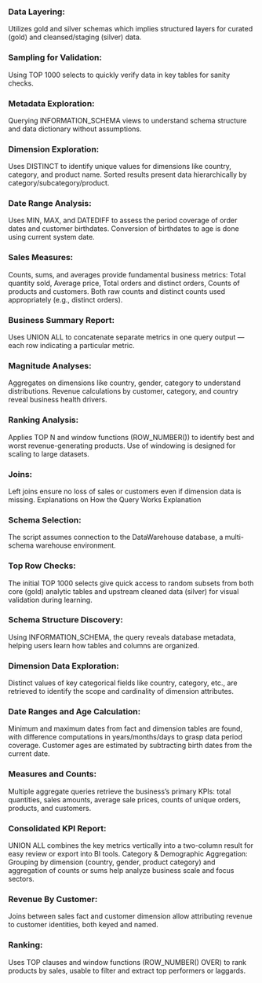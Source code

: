 ### Data Layering:
Utilizes gold and silver schemas which implies structured layers for curated (gold) and cleansed/staging (silver) data.  
### Sampling for Validation:  
Using TOP 1000 selects to quickly verify data in key tables for sanity checks.  
### Metadata Exploration:  
Querying INFORMATION_SCHEMA views to understand schema structure and data dictionary without assumptions.
### Dimension Exploration:
Uses DISTINCT to identify unique values for dimensions like country, category, and product name.
Sorted results present data hierarchically by category/subcategory/product.
### Date Range Analysis:
Uses MIN, MAX, and DATEDIFF to assess the period coverage of order dates and customer birthdates.
Conversion of birthdates to age is done using current system date.
### Sales Measures:
Counts, sums, and averages provide fundamental business metrics:
Total quantity sold,
Average price,
Total orders and distinct orders,
Counts of products and customers.
Both raw counts and distinct counts used appropriately (e.g., distinct orders).
### Business Summary Report:
Uses UNION ALL to concatenate separate metrics in one query output — each row indicating a particular metric.
### Magnitude Analyses:
Aggregates on dimensions like country, gender, category to understand distributions.
Revenue calculations by customer, category, and country reveal business health drivers.
### Ranking Analysis:
Applies TOP N and window functions (ROW_NUMBER()) to identify best and worst revenue-generating products.
Use of windowing is designed for scaling to large datasets.
### Joins:
Left joins ensure no loss of sales or customers even if dimension data is missing.
Explanations on How the Query Works
Explanation
### Schema Selection:
The script assumes connection to the DataWarehouse database, a multi-schema warehouse environment.
### Top Row Checks:
The initial TOP 1000 selects give quick access to random subsets from both core (gold) analytic tables and upstream cleaned data (silver) for visual validation during learning.
### Schema Structure Discovery:
Using INFORMATION_SCHEMA, the query reveals database metadata, helping users learn how tables and columns are organized.
### Dimension Data Exploration:
Distinct values of key categorical fields like country, category, etc., are retrieved to identify the scope and cardinality of dimension attributes.
### Date Ranges and Age Calculation:
Minimum and maximum dates from fact and dimension tables are found, with difference computations in years/months/days to grasp data period coverage. Customer ages are estimated by subtracting birth dates from the current date.
### Measures and Counts:
Multiple aggregate queries retrieve the business’s primary KPIs: total quantities, sales amounts, average sale prices, counts of unique orders, products, and customers.
### Consolidated KPI Report:
UNION ALL combines the key metrics vertically into a two-column result for easy review or export into BI tools.
Category & Demographic Aggregation:
Grouping by dimension (country, gender, product category) and aggregation of counts or sums help analyze business scale and focus sectors.
### Revenue By Customer:
Joins between sales fact and customer dimension allow attributing revenue to customer identities, both keyed and named.
### Ranking:
Uses TOP clauses and window functions (ROW_NUMBER() OVER) to rank products by sales, usable to filter and extract top performers or laggards.
